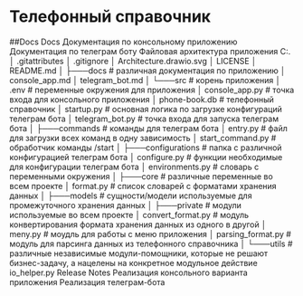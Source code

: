 # Телефонный справочник
##Docs
Docs
Документация по консольному приложению
Документация по телеграм боту
Файловая архитектура приложения
C:.
│   .gitattributes
│   .gitignore
│   Architecture.drawio.svg
│   LICENSE
│   README.md
│
├───docs # различная документация по приложению
│       console_app.md
│       telegram_bot.md
│
└───src # корень приложения
    │   .env # переменные окружения для приложения
    │   console_app.py # точка входа для консольного приложения
    │   phone-book.db # телефонный справочник
    │   startup.py # основная логика по загрузке конфигураций телеграм бота
    │   telegram_bot.py # точка входа для запуска телеграм бота
    │
    ├───commands # команды для телеграм бота
    │       entry.py # файл для загрузки всех команд в одну зависимость
    │       start_command.py # обработчик команды /start
    │
    ├───configurations # папка с различной конфигурацией телеграм бота
    │       configure.py # функции необходимые для конфигурации телеграм бота
    │       environments.py # словарь с переменными окружения
    │
    ├───core # различные переменные во всем проекте 
    │       format.py # список словарей с форматами хранения данных 
    │
    ├───models # сущности/модели используемые для промежуточного хранения данных 
    │
    ├───private # модули используемые во всем проекте
    │       convert_format.py # модуль конвертирования формата хранения данных из одного в другой
    │       meny.py # моудль для работы с меню приложения
    │       parsing_format.py # модуль для парсинга данных из телефонного справочника
    │
    └───utils # различные независимые модули-помощники, которые не решают бизнес-задачу, а нацелены на конкретное модульное действие
            io_helper.py
Release Notes
Реализация консольного варианта приложения
Реализация телеграм-бота
